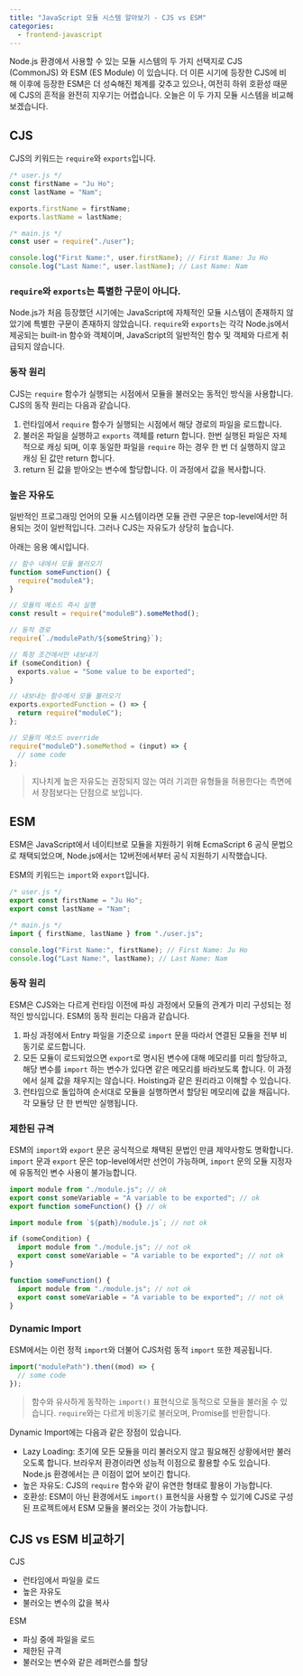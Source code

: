 ```yaml
---
title: "JavaScript 모듈 시스템 알아보기 - CJS vs ESM"
categories:
  - frontend-javascript
---
```


<!--excerpt open-->

Node.js 환경에서 사용할 수 있는 모듈 시스템의 두 가지 선택지로 CJS (CommonJS) 와 ESM (ES Module) 이 있습니다. 더 이른 시기에 등장한 CJS에 비해 이후에 등장한 ESM은 더 성숙해진 체계를 갖추고 있으나, 여전히 하위 호환성 때문에 CJS의 흔적을 완전히 지우기는 어렵습니다. 오늘은 이 두 가지 모듈 시스템을 비교해 보겠습니다.

<!--excerpt close-->

## CJS

CJS의 키워드는 `require`와 `exports`입니다.

```javascript
/* user.js */
const firstName = "Ju Ho";
const lastName = "Nam";

exports.firstName = firstName;
exports.lastName = lastName;
```

```javascript
/* main.js */
const user = require("./user");

console.log("First Name:", user.firstName); // First Name: Ju Ho
console.log("Last Name:", user.lastName); // Last Name: Nam
```

### `require`와 `exports`는 특별한 구문이 아니다.

Node.js가 처음 등장했던 시기에는 JavaScript에 자체적인 모듈 시스템이 존재하지 않았기에 특별한 구문이 존재하지 않았습니다. `require`와 `exports`는 각각 Node.js에서 제공되는 built-in 함수와 객체이며, JavaScript의 일반적인 함수 및 객체와 다르게 취급되지 않습니다.

### 동작 원리

CJS는 `require` 함수가 실행되는 시점에서 모듈을 불러오는 동적인 방식을 사용합니다. CJS의 동작 원리는 다음과 같습니다.

1. 런타임에서 `require` 함수가 실행되는 시점에서 해당 경로의 파일을 로드합니다.
2. 불러온 파일을 실행하고 `exports` 객체를 return 합니다. 한번 실행된 파일은 자체적으로 캐싱 되며, 이후 동일한 파일을 `require` 하는 경우 한 번 더 실행하지 않고 캐싱 된 값만 return 합니다.
3. return 된 값을 받아오는 변수에 할당합니다. 이 과정에서 값을 복사합니다.

### 높은 자유도

일반적인 프로그래밍 언어의 모듈 시스템이라면 모듈 관련 구문은 top-level에서만 허용되는 것이 일반적입니다. 그러나 CJS는 자유도가 상당히 높습니다.

아래는 응용 예시입니다.

```javascript
// 함수 내에서 모듈 불러오기
function someFunction() {
  require("moduleA");
}

// 모듈의 메소드 즉시 실행
const result = require("moduleB").someMethod();

// 동적 경로
require(`./modulePath/${someString}`);

// 특정 조건에서만 내보내기
if (someCondition) {
  exports.value = "Some value to be exported";
}

// 내보내는 함수에서 모듈 불러오기
exports.exportedFunction = () => {
  return require("moduleC");
};

// 모듈의 메소드 override
require("moduleD").someMethod = (input) => {
  // some code
};
```

> 지나치게 높은 자유도는 권장되지 않는 여러 기괴한 유형들을 허용한다는 측면에서 장점보다는 단점으로 보입니다.

## ESM

ESM은 JavaScript에서 네이티브로 모듈을 지원하기 위해 EcmaScript 6 공식 문법으로 채택되었으며, Node.js에서는 12버전에서부터 공식 지원하기 시작했습니다.

ESM의 키워드는 `import`와 `export`입니다.

```javascript
/* user.js */
export const firstName = "Ju Ho";
export const lastName = "Nam";
```

```javascript
/* main.js */
import { firstName, lastName } from "./user.js";

console.log("First Name:", firstName); // First Name: Ju Ho
console.log("Last Name:", lastName); // Last Name: Nam
```

### 동작 원리

ESM은 CJS와는 다르게 런타임 이전에 파싱 과정에서 모듈의 관계가 미리 구성되는 정적인 방식입니다. ESM의 동작 원리는 다음과 같습니다.

1. 파싱 과정에서 Entry 파일을 기준으로 `import` 문을 따라서 연결된 모듈을 전부 비동기로 로드합니다.
2. 모든 모듈이 로드되었으면 `export`로 명시된 변수에 대해 메모리를 미리 할당하고, 해당 변수를 `import` 하는 변수가 있다면 같은 메모리를 바라보도록 합니다. 이 과정에서 실제 값을 채우지는 않습니다. Hoisting과 같은 원리라고 이해할 수 있습니다.
3. 런타임으로 돌입하여 순서대로 모듈을 실행하면서 할당된 메모리에 값을 채웁니다. 각 모듈당 단 한 번씩만 실행됩니다.

### 제한된 규격

ESM의 `import`와 `export` 문은 공식적으로 채택된 문법인 만큼 제약사항도 명확합니다. `import` 문과 `export` 문은 top-level에서만 선언이 가능하며, `import` 문의 모듈 지정자에 유동적인 변수 사용이 불가능합니다.

```javascript
import module from "./module.js"; // ok
export const someVariable = "A variable to be exported"; // ok
export function someFunction() {} // ok

import module from `${path}/module.js`; // not ok

if (someCondition) {
  import module from "./module.js"; // not ok
  export const someVariable = "A variable to be exported"; // not ok
}

function someFunction() {
  import module from "./module.js"; // not ok
  export const someVariable = "A variable to be exported"; // not ok
}
```

### Dynamic Import

ESM에서는 이런 정적 `import`와 더불어 CJS처럼 동적 `import` 또한 제공됩니다.

```javascript
import("modulePath").then((mod) => {
  // some code
});
```

> 함수와 유사하게 동작하는 `import()` 표현식으로 동적으로 모듈을 불러올 수 있습니다. `require`와는 다르게 비동기로 불러오며, Promise를 반환합니다.

Dynamic Import에는 다음과 같은 장점이 있습니다.

- Lazy Loading: 초기에 모든 모듈을 미리 불러오지 않고 필요해진 상황에서만 불러오도록 합니다. 브라우저 환경이라면 성능적 이점으로 활용할 수도 있습니다. Node.js 환경에서는 큰 이점이 없어 보이긴 합니다.
- 높은 자유도: CJS의 `require` 함수와 같이 유연한 형태로 활용이 가능합니다.
- 호환성: ESM이 아닌 환경에서도 `import()` 표현식을 사용할 수 있기에 CJS로 구성된 프로젝트에서 ESM 모듈을 불러오는 것이 가능합니다.

## CJS vs ESM 비교하기

CJS

- 런타임에서 파일을 로드
- 높은 자유도
- 불러오는 변수의 값을 복사

ESM

- 파싱 중에 파일을 로드
- 제한된 규격
- 불러오는 변수와 같은 레퍼런스를 할당